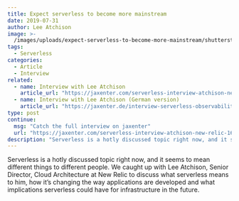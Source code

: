```yaml
---
title: Expect serverless to become more mainstream
date: 2019-07-31
author: Lee Atchison
image: >-
  /images/uploads/expect-serverless-to-become-more-mainstream/shutterstock-540114538-350x194-1.jpg
tags:
  - Serverless
categories:
  - Article
  - Interview
related:
  - name: Interview with Lee Atchison
    article_url: "https://jaxenter.com/serverless-interview-atchison-new-relic-160044.html"
  - name: Interview with Lee Atchison (German version)
    article_url: "https://jaxenter.de/interview-serverless-observability-aws-85301"
type: post
continue:
  msg: "Catch the full interview on jaxenter"
  url: "https://jaxenter.com/serverless-interview-atchison-new-relic-160044.html"
description: "Serverless is a hotly discussed topic right now, and it seems to mean different things to different people. We caught up with Lee Atchison, Senior Director, Cloud Architecture at New Relic."
---
```


Serverless is a hotly discussed topic right now, and it seems to mean different things to different people. We caught up with Lee Atchison, Senior Director, Cloud Architecture at New Relic to discuss what serverless means to him, how it’s changing the way applications are developed and what implications serverless could have for infrastructure in the future.
